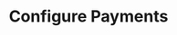 ---
group: magento-payments
subgroup: mag-pay-install
title: Configure Payments
menu_title: Configure Payments
menu_order: 1
---
